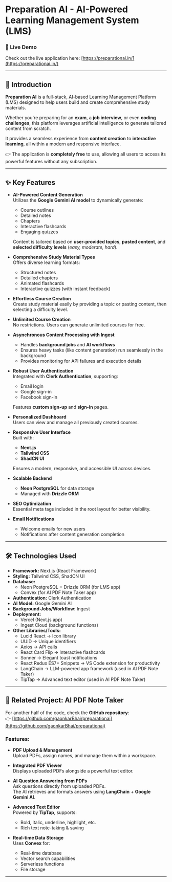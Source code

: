 # Preparation AI - AI-Powered Learning Management System (LMS)

### 🚀 Live Demo
Check out the live application here: [https://preparationai.in/](https://preparationai.in/)

---

## 📖 Introduction
**Preparation AI** is a full-stack, AI-based Learning Management Platform (LMS) designed to help users build and create comprehensive study materials.  

Whether you're preparing for an **exam**, a **job interview**, or even **coding challenges**, this platform leverages artificial intelligence to generate tailored content from scratch.  

It provides a seamless experience from **content creation** to **interactive learning**, all within a modern and responsive interface.  

👉 The application is **completely free** to use, allowing all users to access its powerful features without any subscription.

---

## ✨ Key Features

- **AI-Powered Content Generation**  
  Utilizes the **Google Gemini AI model** to dynamically generate:
  - Course outlines  
  - Detailed notes  
  - Chapters  
  - Interactive flashcards  
  - Engaging quizzes  

  Content is tailored based on **user-provided topics**, **pasted content**, and **selected difficulty levels** (*easy, moderate, hard*).

- **Comprehensive Study Material Types**  
  Offers diverse learning formats:
  - Structured notes  
  - Detailed chapters  
  - Animated flashcards  
  - Interactive quizzes (with instant feedback)

- **Effortless Course Creation**  
  Create study material easily by providing a topic or pasting content, then selecting a difficulty level.

- **Unlimited Course Creation**  
  No restrictions. Users can generate unlimited courses for free.

- **Asynchronous Content Processing with Ingest**  
  - Handles **background jobs** and **AI workflows**  
  - Ensures heavy tasks (like content generation) run seamlessly in the background  
  - Provides monitoring for API failures and execution details  

- **Robust User Authentication**  
  Integrated with **Clerk Authentication**, supporting:
  - Email login  
  - Google sign-in  
  - Facebook sign-in  

  Features **custom sign-up** and **sign-in** pages.

- **Personalized Dashboard**  
  Users can view and manage all previously created courses.

- **Responsive User Interface**  
  Built with:
  - **Next.js**  
  - **Tailwind CSS**  
  - **ShadCN UI**  

  Ensures a modern, responsive, and accessible UI across devices.

- **Scalable Backend**  
  - **Neon PostgreSQL** for data storage  
  - Managed with **Drizzle ORM**

- **SEO Optimization**  
  Essential meta tags included in the root layout for better visibility.

- **Email Notifications**  
  - Welcome emails for new users  
  - Notifications after content generation completion

---

## 🛠️ Technologies Used

- **Framework:** Next.js (React Framework)  
- **Styling:** Tailwind CSS, ShadCN UI  
- **Database:**  
  - Neon PostgreSQL + Drizzle ORM (for LMS app)  
  - Convex (for AI PDF Note Taker app)  
- **Authentication:** Clerk Authentication  
- **AI Model:** Google Gemini AI  
- **Background Jobs/Workflow:** Ingest  
- **Deployment:**  
  - Vercel (Next.js app)  
  - Ingest Cloud (background functions)  
- **Other Libraries/Tools:**  
  - Lucid React → Icon library  
  - UUID → Unique identifiers  
  - Axios → API calls  
  - React Card Flip → Interactive flashcards  
  - Sonner → Elegant toast notifications  
  - React Redux ES7+ Snippets → VS Code extension for productivity  
  - LangChain → LLM-powered app framework (used in AI PDF Note Taker)  
  - TipTap → Advanced text editor (used in AI PDF Note Taker)

---

## 📂 Related Project: AI PDF Note Taker

For another half of the code, check the **GitHub repository**:  
👉 [https://github.com/gaonkarBhai/preparationai](https://github.com/gaonkarBhai/preparationai)

### Features:
- **PDF Upload & Management**  
  Upload PDFs, assign names, and manage them within a workspace.  

- **Integrated PDF Viewer**  
  Displays uploaded PDFs alongside a powerful text editor.

- **AI Question Answering from PDFs**  
  Ask questions directly from uploaded PDFs.  
  The AI retrieves and formats answers using **LangChain** + **Google Gemini AI**.  

- **Advanced Text Editor**  
  Powered by **TipTap**, supports:
  - Bold, italic, underline, highlight, etc.  
  - Rich text note-taking & saving  

- **Real-time Data Storage**  
  Uses **Convex** for:
  - Real-time database  
  - Vector search capabilities  
  - Serverless functions  
  - File storage  

---
